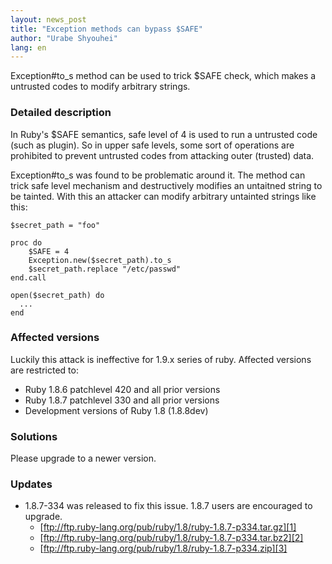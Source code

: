 ```yaml
---
layout: news_post
title: "Exception methods can bypass $SAFE"
author: "Urabe Shyouhei"
lang: en
---
```


Exception#to\_s method can be used to trick $SAFE check, which makes a untrusted codes to modify arbitrary strings.

### Detailed description

In Ruby\'s $SAFE semantics, safe level of 4 is used to run a untrusted
code (such as plugin). So in upper safe levels, some sort of operations
are prohibited to prevent untrusted codes from attacking outer (trusted)
data.

Exception#to\_s was found to be problematic around it. The method can
trick safe level mechanism and destructively modifies an untaitned
string to be tainted. With this an attacker can modify arbitrary
untainted strings like this:

    $secret_path = "foo"

    proc do
        $SAFE = 4
        Exception.new($secret_path).to_s
        $secret_path.replace "/etc/passwd"
    end.call

    open($secret_path) do
      ...
    end

### Affected versions

Luckily this attack is ineffective for 1.9.x series of ruby. Affected
versions are restricted to:

* Ruby 1.8.6 patchlevel 420 and all prior versions
* Ruby 1.8.7 patchlevel 330 and all prior versions
* Development versions of Ruby 1.8 (1.8.8dev)

### Solutions

Please upgrade to a newer version.

### Updates

* 1\.8.7-334 was released to fix this issue. 1.8.7 users are encouraged
  to upgrade.
  * [ftp://ftp.ruby-lang.org/pub/ruby/1.8/ruby-1.8.7-p334.tar.gz][1]
  * [ftp://ftp.ruby-lang.org/pub/ruby/1.8/ruby-1.8.7-p334.tar.bz2][2]
  * [ftp://ftp.ruby-lang.org/pub/ruby/1.8/ruby-1.8.7-p334.zip][3]



[1]: ftp://ftp.ruby-lang.org/pub/ruby/1.8/ruby-1.8.7-p334.tar.gz
[2]: ftp://ftp.ruby-lang.org/pub/ruby/1.8/ruby-1.8.7-p334.tar.bz2
[3]: ftp://ftp.ruby-lang.org/pub/ruby/1.8/ruby-1.8.7-p334.zip
